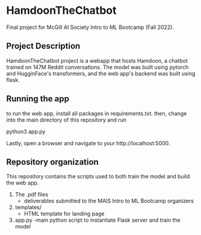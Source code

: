 # HamdoonTheChatbot
Final project for McGill AI Society Intro to ML Bootcamp (Fall 2022).

## Project Description
HamdoonTheChatbot project is a webapp that hosts Hamdoon, a chatbot trained on 147M Reddit conversations.
The model was built using pytorch and HugginFace's transformers, and the web app's backend
was built using flask.

## Running the app
to run the web app, install all packages in requirements.txt. then, change into the main
directory of this repository and run

python3 app.py

Lastly, open a browser and navigate to your http://localhost:5000.

## Repository organization
This repository contains the scripts used to both train the model and build the web app.

1. The .pdf files
   - deliverables submitted to the MAIS Intro to ML Bootcamp organizers
2. templates/
   - HTML template for landing page
3. app.py
   -main python script to instantiate Flask server and train the model

